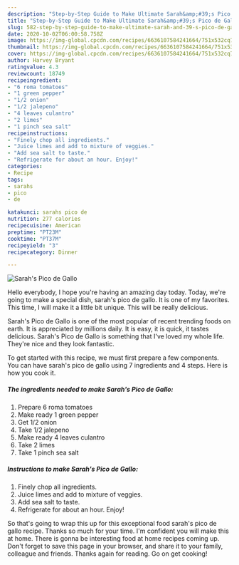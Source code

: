 ```yaml
---
description: "Step-by-Step Guide to Make Ultimate Sarah&amp;#39;s Pico de Gallo"
title: "Step-by-Step Guide to Make Ultimate Sarah&amp;#39;s Pico de Gallo"
slug: 582-step-by-step-guide-to-make-ultimate-sarah-and-39-s-pico-de-gallo
date: 2020-10-02T06:00:58.758Z
image: https://img-global.cpcdn.com/recipes/6636107584241664/751x532cq70/sarahs-pico-de-gallo-recipe-main-photo.jpg
thumbnail: https://img-global.cpcdn.com/recipes/6636107584241664/751x532cq70/sarahs-pico-de-gallo-recipe-main-photo.jpg
cover: https://img-global.cpcdn.com/recipes/6636107584241664/751x532cq70/sarahs-pico-de-gallo-recipe-main-photo.jpg
author: Harvey Bryant
ratingvalue: 4.3
reviewcount: 18749
recipeingredient:
- "6 roma tomatoes"
- "1 green pepper"
- "1/2 onion"
- "1/2 jalepeno"
- "4 leaves culantro"
- "2 limes"
- "1 pinch sea salt"
recipeinstructions:
- "Finely chop all ingredients."
- "Juice limes and add to mixture of veggies."
- "Add sea salt to taste."
- "Refrigerate for about an hour. Enjoy!"
categories:
- Recipe
tags:
- sarahs
- pico
- de

katakunci: sarahs pico de 
nutrition: 277 calories
recipecuisine: American
preptime: "PT23M"
cooktime: "PT37M"
recipeyield: "3"
recipecategory: Dinner

---
```



![Sarah&#39;s Pico de Gallo](https://img-global.cpcdn.com/recipes/6636107584241664/751x532cq70/sarahs-pico-de-gallo-recipe-main-photo.jpg)

Hello everybody, I hope you're having an amazing day today. Today, we're going to make a special dish, sarah&#39;s pico de gallo. It is one of my favorites. This time, I will make it a little bit unique. This will be really delicious.



Sarah&#39;s Pico de Gallo is one of the most popular of recent trending foods on earth. It is appreciated by millions daily. It is easy, it is quick, it tastes delicious. Sarah&#39;s Pico de Gallo is something that I've loved my whole life. They're nice and they look fantastic.


To get started with this recipe, we must first prepare a few components. You can have sarah&#39;s pico de gallo using 7 ingredients and 4 steps. Here is how you cook it.

<!--inarticleads1-->

##### The ingredients needed to make Sarah&#39;s Pico de Gallo:

1. Prepare 6 roma tomatoes
1. Make ready 1 green pepper
1. Get 1/2 onion
1. Take 1/2 jalepeno
1. Make ready 4 leaves culantro
1. Take 2 limes
1. Take 1 pinch sea salt




<!--inarticleads2-->

##### Instructions to make Sarah&#39;s Pico de Gallo:

1. Finely chop all ingredients.
1. Juice limes and add to mixture of veggies.
1. Add sea salt to taste.
1. Refrigerate for about an hour. Enjoy!




So that's going to wrap this up for this exceptional food sarah&#39;s pico de gallo recipe. Thanks so much for your time. I'm confident you will make this at home. There is gonna be interesting food at home recipes coming up. Don't forget to save this page in your browser, and share it to your family, colleague and friends. Thanks again for reading. Go on get cooking!
